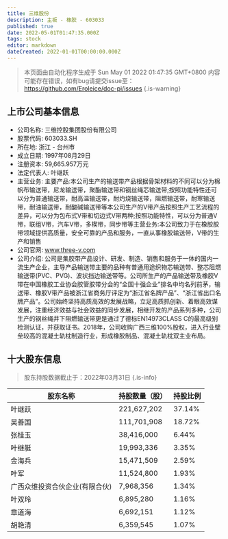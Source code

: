 ```yaml
---
title: 三维股份
description: 主板 - 橡胶 - 603033
published: true
date: 2022-05-01T01:47:35.000Z
tags: stock
editor: markdown
dateCreated: 2022-01-01T00:00:00.000Z
---
```


> 本页面由自动化程序生成于 Sun May 01 2022 01:47:35 GMT+0800
> 内容可能存在错误，如有bug请提交issue至：https://github.com/Eroleice/doc-pi/issues
{.is-warning}

## 上市公司基本信息
- 公司名称: 三维控股集团股份有限公司
- 股票代码: 603033.SH
- 所在地: 浙江 - 台州市
- 成立日期: 1997年08月29日
- 注册资本: 59,665.957万元
- 法定代表人: 叶继跃
- 主营业务: 主要产品:本公司生产的输送带产品根据骨架材料的不同可以分为棉帆布输送带，尼龙输送带，聚酯输送带和钢丝绳芯输送带;按照功能特性还可以分为普通输送带，耐高温输送带，耐灼烧输送带，阻燃输送带，耐寒输送带，耐油输送带，耐酸碱输送带等本公司生产的V带产品按照生产工艺流程的差异，可以分为包布式V带和切边式V带两种;按照功能特性，可以分为普通V带，联组V带，汽车V带，多楔带，同步带等主营业务:本公司致力于在橡胶胶带领域提供高质量，安全可靠的产品和服务，一直从事橡胶输送带，V带的生产和销售
- 公司官网: www.three-v.com
- 公司介绍: 公司是集胶带产品设计、研发、制造、销售和服务于一体的国内一流生产企业，主导产品输送带主要的品种有普通用途织物芯输送带、整芯阻燃输送带(PVC、PVG)、波状挡边输送带等。公司所生产的产品输送带及橡胶V带在中国橡胶工业协会胶管胶带分会的“全国十强企业”排名中均名列前茅，输送带、橡胶V带产品被浙江省商务厅评定为“浙江省名牌产品”、“浙江省出口名牌产品”。公司始终坚持高质高效的发展战略，立足高质抓创新、着眼高效谋发展，注重经济效益与社会效益的同步发展，相继开发的产品系列多种，公司生产的钢丝绳井下阻燃输送带更是通过了德标EN14973CLASS C的最高级别检测认证，并获取证书。2018年，公司收购广西三维100%股权，进入行业壁垒较高的混凝土轨枕制造行业，形成橡胶制品、混凝土轨枕双主业布局。


## 十大股东信息
> 股东持股数据截止于：2022年03月31日
{.is-info}

| 股东名称 | 持股数量（股） | 持股比例 |
| --- | --- | --- |
| 叶继跃 | 221,627,202 | 37.14% |
| 吴善国 | 111,701,908 | 18.72% |
| 张桂玉 | 38,416,000 | 6.44% |
| 叶继艇 | 19,993,336 | 3.35% |
| 金海兵 | 15,471,509 | 2.59% |
| 叶军 | 11,524,800 | 1.93% |
| 广西众维投资合伙企业(有限合伙) | 7,968,356 | 1.34% |
| 叶双玲 | 6,895,280 | 1.16% |
| 章道海 | 6,692,151 | 1.12% |
| 胡艳清 | 6,359,545 | 1.07% |




